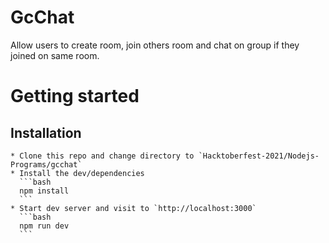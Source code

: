# GcChat
Allow users to create room, join others room and chat on group if they joined on same room.

# Getting started
## Installation
    * Clone this repo and change directory to `Hacktoberfest-2021/Nodejs-Programs/gcchat`
    * Install the dev/dependencies
      ```bash
      npm install
      ```
    * Start dev server and visit to `http://localhost:3000`
      ```bash
      npm run dev
      ```


